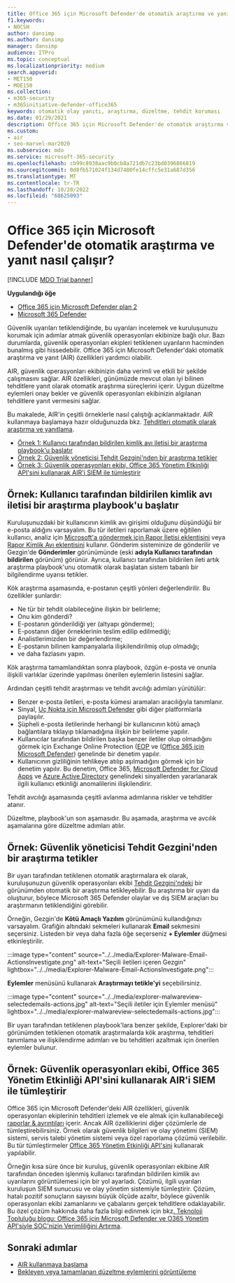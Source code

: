 ```yaml
---
title: Office 365 için Microsoft Defender'de otomatik araştırma ve yanıt nasıl çalışır?
f1.keywords:
- NOCSH
author: dansimp
ms.author: dansimp
manager: dansimp
audience: ITPro
ms.topic: conceptual
ms.localizationpriority: medium
search.appverid:
- MET150
- MOE150
ms.collection:
- m365-security
- m365initiative-defender-office365
keywords: otomatik olay yanıtı, araştırma, düzeltme, tehdit koruması
ms.date: 01/29/2021
description: Office 365 için Microsoft Defender'de otomatik araştırma ve yanıt özelliklerinin nasıl çalıştığını görün
ms.custom:
- air
- seo-marvel-mar2020
ms.subservice: mdo
ms.service: microsoft-365-security
ms.openlocfilehash: cb99c8938aac9b0cb8a721db7c23bd0396866819
ms.sourcegitcommit: 0d8fb571024f134d7480fe14cffc5e31a687d356
ms.translationtype: MT
ms.contentlocale: tr-TR
ms.lasthandoff: 10/20/2022
ms.locfileid: "68625093"
---
```

# <a name="how-automated-investigation-and-response-works-in-microsoft-defender-for-office-365"></a>Office 365 için Microsoft Defender'de otomatik araştırma ve yanıt nasıl çalışır?

[!INCLUDE [MDO Trial banner](../includes/mdo-trial-banner.md)]

**Uygulandığı öğe**
- [Office 365 için Microsoft Defender plan 2](defender-for-office-365.md)
- [Microsoft 365 Defender](../defender/microsoft-365-defender.md)

Güvenlik uyarıları tetiklendiğinde, bu uyarıları incelemek ve kuruluşunuzu korumak için adımlar atmak güvenlik operasyonları ekibinize bağlı olur. Bazı durumlarda, güvenlik operasyonları ekipleri tetiklenen uyarıların hacminden bunalmış gibi hissedebilir. Office 365 için Microsoft Defender'daki otomatik araştırma ve yanıt (AIR) özellikleri yardımcı olabilir.

AIR, güvenlik operasyonları ekibinizin daha verimli ve etkili bir şekilde çalışmasını sağlar. AIR özellikleri, günümüzde mevcut olan iyi bilinen tehditlere yanıt olarak otomatik araştırma süreçlerini içerir. Uygun düzeltme eylemleri onay bekler ve güvenlik operasyonları ekibinizin algılanan tehditlere yanıt vermesini sağlar.

Bu makalede, AIR'in çeşitli örneklerle nasıl çalıştığı açıklanmaktadır. AIR kullanmaya başlamaya hazır olduğunuzda bkz. [Tehditleri otomatik olarak araştırma ve yanıtlama](office-365-air.md).

- [Örnek 1: Kullanıcı tarafından bildirilen kimlik avı iletisi bir araştırma playbook'u başlatır](#example-a-user-reported-phish-message-launches-an-investigation-playbook)
- [Örnek 2: Güvenlik yöneticisi Tehdit Gezgini'nden bir araştırma tetikler](#example-a-security-administrator-triggers-an-investigation-from-threat-explorer)
- [Örnek 3: Güvenlik operasyonları ekibi, Office 365 Yönetim Etkinliği API'sini kullanarak AIR'i SIEM ile tümleştirir](#example-a-security-operations-team-integrates-air-with-their-siem-using-the-office-365-management-activity-api)

## <a name="example-a-user-reported-phish-message-launches-an-investigation-playbook"></a>Örnek: Kullanıcı tarafından bildirilen kimlik avı iletisi bir araştırma playbook'u başlatır

Kuruluşunuzdaki bir kullanıcının kimlik avı girişimi olduğunu düşündüğü bir e-posta aldığını varsayalım. Bu tür iletileri raporlamak üzere eğitilen kullanıcı, analiz için [Microsoft'a göndermek için Rapor İletisi eklentisini](enable-the-report-message-add-in.md) veya [Rapor Kimlik Avı eklentisini](enable-the-report-phish-add-in.md) kullanır. Gönderim sisteminize de gönderilir ve Gezgin'de **Gönderimler** görünümünde (eski **adıyla Kullanıcı tarafından bildirilen** görünüm) görünür. Ayrıca, kullanıcı tarafından bildirilen ileti artık araştırma playbook'unu otomatik olarak başlatan sistem tabanlı bir bilgilendirme uyarısı tetikler.

Kök araştırma aşamasında, e-postanın çeşitli yönleri değerlendirilir. Bu özellikler şunlardır:

- Ne tür bir tehdit olabileceğine ilişkin bir belirleme;
- Onu kim gönderdi?
- E-postanın gönderildiği yer (altyapı gönderme);
- E-postanın diğer örneklerinin teslim edilip edilmediği;
- Analistlerimizden bir değerlendirme;
- E-postanın bilinen kampanyalarla ilişkilendirilmiş olup olmadığı;
- ve daha fazlasını yapın.

Kök araştırma tamamlandıktan sonra playbook, özgün e-posta ve onunla ilişkili varlıklar üzerinde yapılması önerilen eylemlerin listesini sağlar.

Ardından çeşitli tehdit araştırması ve tehdit avcılığı adımları yürütülür:

- Benzer e-posta iletileri, e-posta kümesi aramaları aracılığıyla tanımlanır.
- Sinyal, [Uç Nokta için Microsoft Defender](/windows/security/threat-protection/microsoft-defender-atp/microsoft-defender-advanced-threat-protection) gibi diğer platformlarla paylaşılır.
- Şüpheli e-posta iletilerinde herhangi bir kullanıcının kötü amaçlı bağlantılara tıklayıp tıklamadığına ilişkin bir belirleme yapılır.
- Kullanıcılar tarafından bildirilen başka benzer iletiler olup olmadığını görmek için Exchange Online Protection ([EOP](exchange-online-protection-overview.md) ve ([Office 365 için Microsoft Defender](defender-for-office-365.md)) genelinde bir denetim yapılır.
- Kullanıcının gizliliğinin tehlikeye atılıp aşılmadığını görmek için bir denetim yapılır. Bu denetim, Office 365, [Microsoft Defender for Cloud Apps](/cloud-app-security) ve [Azure Active Directory](/azure/active-directory) genelindeki sinyallerden yararlanarak ilgili kullanıcı etkinliği anomalilerini ilişkilendirir.

Tehdit avcılığı aşamasında çeşitli avlanma adımlarına riskler ve tehditler atanır.

Düzeltme, playbook'un son aşamasıdır. Bu aşamada, araştırma ve avcılık aşamalarına göre düzeltme adımları atılır.

## <a name="example-a-security-administrator-triggers-an-investigation-from-threat-explorer"></a>Örnek: Güvenlik yöneticisi Tehdit Gezgini'nden bir araştırma tetikler

Bir uyarı tarafından tetiklenen otomatik araştırmalara ek olarak, kuruluşunuzun güvenlik operasyonları ekibi [Tehdit Gezgini'ndeki](threat-explorer.md) bir görünümden otomatik bir araştırma tetikleyebilir. Bu araştırma bir uyarı da oluşturur, böylece Microsoft 365 Defender olaylar ve dış SIEM araçları bu araştırmanın tetiklendiğini görebilir.

Örneğin, Gezgin'de **Kötü Amaçlı Yazılım** görünümünü kullandığınızı varsayalım. Grafiğin altındaki sekmeleri kullanarak **Email** sekmesini seçersiniz. Listeden bir veya daha fazla öğe seçerseniz **+ Eylemler** düğmesi etkinleştirilir.

:::image type="content" source="../../media/Explorer-Malware-Email-ActionsInvestigate.png" alt-text="Seçili iletileri içeren Gezgin" lightbox="../../media/Explorer-Malware-Email-ActionsInvestigate.png":::

**Eylemler** menüsünü kullanarak **Araştırmayı tetikle'yi** seçebilirsiniz.

:::image type="content" source="../../media/explorer-malwareview-selectedemails-actions.jpg" alt-text="Seçili iletiler için Eylemler menüsü" lightbox="../../media/explorer-malwareview-selectedemails-actions.jpg":::

Bir uyarı tarafından tetiklenen playbook'lara benzer şekilde, Explorer'daki bir görünümden tetiklenen otomatik araştırmalarda kök araştırma, tehditleri tanımlama ve ilişkilendirme adımları ve bu tehditleri azaltmak için önerilen eylemler bulunur.

## <a name="example-a-security-operations-team-integrates-air-with-their-siem-using-the-office-365-management-activity-api"></a>Örnek: Güvenlik operasyonları ekibi, Office 365 Yönetim Etkinliği API'sini kullanarak AIR'i SIEM ile tümleştirir

Office 365 için Microsoft Defender'deki AIR özellikleri, güvenlik operasyonları ekiplerinin tehditleri izlemek ve ele almak için kullanabileceği [raporlar & ayrıntıları](air-view-investigation-results.md) içerir. Ancak AIR özelliklerini diğer çözümlerle de tümleştirebilirsiniz. Örnek olarak güvenlik bilgileri ve olay yönetimi (SIEM) sistemi, servis talebi yönetim sistemi veya özel raporlama çözümü verilebilir. Bu tür tümleştirmeler [Office 365 Yönetim Etkinliği API'sini](/office/office-365-management-api/office-365-management-activity-api-reference) kullanarak yapılabilir.

Örneğin kısa süre önce bir kuruluş, güvenlik operasyonları ekibine AIR tarafından önceden işlenmiş kullanıcı tarafından bildirilen kimlik avı uyarılarını görüntülemesi için bir yol ayarladı. Çözümü, ilgili uyarıları kuruluşun SIEM sunucusu ve olay yönetim sistemiyle tümleştirir. Çözüm, hatalı pozitif sonuçların sayısını büyük ölçüde azaltır, böylece güvenlik operasyonları ekibi zamanlarını ve çabalarını gerçek tehditlere odaklayabilir. Bu özel çözüm hakkında daha fazla bilgi edinmek için bkz[. Teknoloji Topluluğu blogu: Office 365 için Microsoft Defender ve O365 Yönetim API'siyle SOC'nizin Verimliliğini Artırma](https://techcommunity.microsoft.com/t5/microsoft-security-and/improve-the-effectiveness-of-your-soc-with-office-365-atp-and/ba-p/1525185).

## <a name="next-steps"></a>Sonraki adımlar

- [AIR kullanmaya başlama](office-365-air.md)
- [Bekleyen veya tamamlanan düzeltme eylemlerini görüntüleme](air-review-approve-pending-completed-actions.md)
